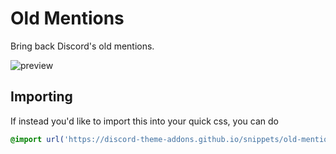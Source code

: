 # Old Mentions
Bring back Discord's old mentions.

![preview](https://discord-theme-addons.github.io/snippets/_screenshots/old-mentions.png)

## Importing
If instead you'd like to import this into your quick css, you can do
```css
@import url('https://discord-theme-addons.github.io/snippets/old-mentions/index.css')
```
